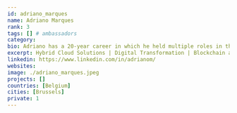 ```yaml
---
id: adriano_marques
name: Adriano Marques
rank: 3
tags: [] # ambassadors
category:
bio: Adriano has a 20-year career in which he held multiple roles in the Telecom/IT industry. He took part in IT projects across Brazil and Belgium, ranging from the start up of mobile service providers and business transformations. He helps customers get the best out of Enterprise Software solutions and navigate the trenches of emerging technologies such IoT and 5G. Tech-geek at heart, Adriano is an enthusiast of Blockchain technologies and sees it as an instrument that could help shape our world into a more decentralized society. When not working or thinking about technology, you will find Adriano enjoying time with his family or maybe rocking with his band on stage. I’m delighted to join ThreeFold as an ambassador and help share with the world our vision of how a neutral, scalable and accessible internet can also foster a more sustainable future. Edge computing will play a key role in a range of emerging applications, so there is enormous value to be created for consumers and businesses. I’m impressed by the team’s vision and their ability to put together the intricate pieces of this technology.
excerpt: Hybrid Cloud Solutions | Digital Transformation | Blockchain at IBM
linkedin: https://www.linkedin.com/in/adrianom/
websites: 
image: ./adriano_marques.jpeg
projects: []
countries: [Belgium]
cities: [Brussels]
private: 1
---
```


